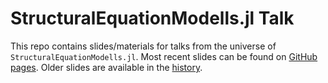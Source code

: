 
# StructuralEquationModells.jl Talk

<!-- badges: start -->
<!-- badges: end -->

This repo contains slides/materials for talks from the universe of `StructuralEquationModells.jl`.
Most recent slides can be found on [GitHub pages](https://structuralequationmodels.github.io/sem-talk/presentation.pdf).
Older slides are available in the [history](https://github.com/StructuralEquationModels/sem-talk/commits/gh-pages).

